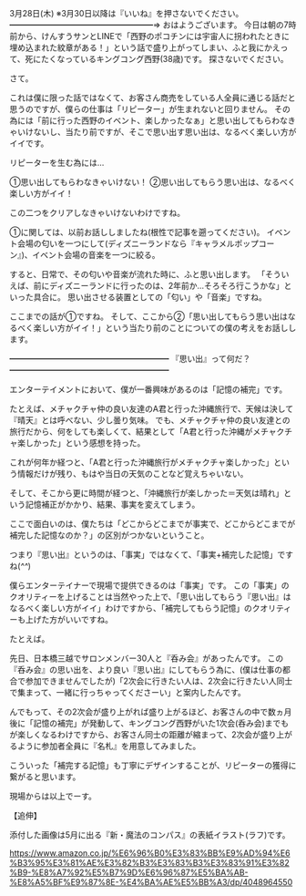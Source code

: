 3月28日(木) ※3月30日以降は『いいね』を押さないでください。
━━━━━━━━━━━━━━━━━━⇒
おはようございます。
今日は朝の7時前から、けんすうサンとLINEで「西野のポコチンには宇宙人に拐われたときに埋め込まれた紋章がある！」という話で盛り上がってしまい、ふと我にかえって、死にたくなっているキングコング西野(38歳)です。
探さないでください。

さて。

これは僕に限った話ではなくて、お客さん商売をしている人全員に通じる話だと思うのですが、僕らの仕事は「リピーター」が生まれないと回りません。
その為には「前に行った西野のイベント、楽しかったなぁ」と思い出してもらわなきゃいけないし、当たり前ですが、そこで思い出す思い出は、なるべく楽しい方がイイです。

リピーターを生む為には…

①思い出してもらわなきゃいけない！
②思い出してもらう思い出は、なるべく楽しい方がイイ！

この二つをクリアしなきゃいけないわけですね。

①に関しては、以前お話ししましたね(根性で記事を遡ってください)。
イベント会場の匂いを一つにして(ディズニーランドなら『キャラメルポップコーン』)、イベント会場の音楽を一つに絞る。

すると、日常で、その匂いや音楽が流れた時に、ふと思い出します。
「そういえば、前にディズニーランドに行ったのは、2年前か…そろそろ行こうかな」といった具合に。
思い出させる装置としての「匂い」や「音楽」ですね。

ここまでの話が①ですね。
そして、ここから②「思い出してもらう思い出はなるべく楽しい方がイイ！」という当たり前のことについての僕の考えをお話しします。

━━━━━━━━━━━━━━━━━━━━
『思い出』って何だ？
━━━━━━━━━━━━━━━━━━━━

エンターテイメントにおいて、僕が一番興味があるのは「記憶の補完」です。

たとえば、メチャクチャ仲の良い友達のA君と行った沖縄旅行で、天候は決して『晴天』とは呼べない、少し曇り気味。
でも、メチャクチャ仲の良い友達との旅行だから、何をしても楽しくて、結果として「A君と行った沖縄がメチャクチャ楽しかった」という感想を持った。

これが何年か経つと、「A君と行った沖縄旅行がメチャクチャ楽しかった」という情報だけが残り、もはや当日の天気のことなど覚えちゃいない。

そして、そこから更に時間が経つと、「沖縄旅行が楽しかった＝天気は晴れ」という記憶補正がかかり、結果、事実を変えてしまう。

ここで面白いのは、僕たちは「どこからどこまでが事実で、どこからどこまでが補完した記憶なのか？」の区別がつかないということ。

つまり『思い出』というのは、「事実」ではなくて、「事実+補完した記憶」ですね(*^^*)

僕らエンターテイナーで現場で提供できるのは「事実」です。
この「事実」のクオリティーを上げることは当然やった上で、「思い出してもらう『思い出』はなるべく楽しい方がイイ」わけですから、「補完してもらう記憶」のクオリティーも上げた方がいいですね。

たとえば。

先日、日本橋三越でサロンメンバー30人と『呑み会』があったんです。
この『呑み会』の思い出を、より良い『思い出』にしてもらう為に、(僕は仕事の都合で参加できませんでしたが)「2次会に行きたい人は、2次会に行きたい人同士で集まって、一緒に行っちゃってくださーい」と案内したんです。

んでもって、その2次会が盛り上がれば盛り上がるほど、お客さんの中で数ヵ月後に「記憶の補完」が発動して、キングコング西野がいた1次会(呑み会)までもが楽しくなるわけですから、お客さん同士の距離が縮まって、2次会が盛り上がるように参加者全員に『名札』を用意してみました。

こういった「補完する記憶」も丁寧にデザインすることが、リピーターの獲得に繋がると思います。

現場からは以上でーす。

【追伸】

添付した画像は5月に出る『新・魔法のコンパス』の表紙イラスト(ラフ)です。

https://www.amazon.co.jp/%E6%96%B0%E3%83%BB%E9%AD%94%E6%B3%95%E3%81%AE%E3%82%B3%E3%83%B3%E3%83%91%E3%82%B9-%E8%A7%92%E5%B7%9D%E6%96%87%E5%BA%AB-%E8%A5%BF%E9%87%8E-%E4%BA%AE%E5%BB%A3/dp/4048964550
